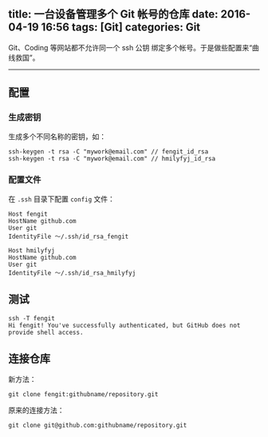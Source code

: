 title: 一台设备管理多个 Git 帐号的仓库
date: 2016-04-19 16:56
tags: [Git]
categories: Git
---

Git、Coding 等网站都不允许同一个 ssh 公钥 绑定多个帐号。于是做些配置来“曲线救国”。

<!-- more -->

---


## 配置

### 生成密钥

生成多个不同名称的密钥，如：

```
ssh-keygen -t rsa -C "mywork@email.com" // fengit_id_rsa
ssh-keygen -t rsa -C "mywork@email.com" // hmilyfyj_id_rsa
```

### 配置文件

在 `.ssh` 目录下配置 `config` 文件：

```
Host fengit
HostName github.com
User git
IdentityFile ～/.ssh/id_rsa_fengit

Host hmilyfyj
HostName github.com
User git
IdentityFile ～/.ssh/id_rsa_hmilyfyj
```

## 测试

```
ssh -T fengit
Hi fengit! You've successfully authenticated, but GitHub does not provide shell access.
```

## 连接仓库

新方法：

	git clone fengit:githubname/repository.git

原来的连接方法：

	git clone git@github.com:githubname/repository.git